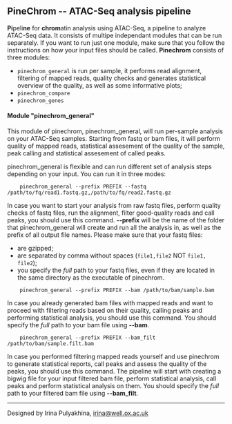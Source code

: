 PineChrom -- ATAC-Seq analysis pipeline
--------------------------------------

**Pi**peli**ne** for **chrom**atin analysis using ATAC-Seq, a pipeline to
analyze ATAC-Seq data. It consists of multipe independant modules that can be
run separately. If you want to run just one module, make sure that you follow
the instructions on how your input files should be called. **Pinechrom**
consists of three modules:

- `pinechrom_general` is run per sample, it performs read alignment, filtering
    of mapped reads, quality checks and generates statistical overview of the
    quality, as well as some informative plots;
- `pinechrom_compare`
- `pinechrom_genes`


#### Module "pinechrom_general"

This module of pinechrom, pinechrom_general, will run per-sample analysis on
your ATAC-Seq samples. Starting from fastq or bam files, it will perform
quality of mapped reads, statistical assesement of the quality of the sample,
peak calling and statistical assesement of called peaks.

pinechrom_general is flexible and can run different set of analysis steps
depending on your input. You can run it in three modes:
```
    pinechrom_general --prefix PREFIX --fastq /path/to/fq/read1.fastq.gz,/path/to/fq/read2.fastq.gz
```
In case you want to start your analysis from raw fastq files, perform quality
checks of fastq files, run the alignment, filter good-quality reads and call
peaks, you should use this command. **--prefix** will be the name of the folder
that pinechrom_general will create and run all the analysis in, as well as the
prefix of all output file names. Please make sure that your fastq files:
  - are gzipped;
  - are separated by comma without spaces (`file1,file2` NOT `file1, file2`);
  - you specify the *full* path to your fastq files, even if they are located
    in the same directory as the executable of pinechrom.
```
    pinechrom_general --prefix PREFIX --bam /path/to/bam/sample.bam
```
In case you already generated bam files with mapped reads and want to proceed
with filtering reads based on their quality, calling peaks and performing
statistical analysis, you should use this command. You should specify the *full*
path to your bam file using **--bam**.
```
    pinechrom_general --prefix PREFIX --bam_filt /path/to/bam/sample.filt.bam
```
In case you performed filtering mapped reads yourself and use pinechrom to
generate statistical reports, call peaks and assess the quality of the peaks,
you should use this command. The pipeline will start with creating a bigwig
file for your input filtered bam file, perform statistical analysis, call peaks
and perform statistical analysis on them. You should specify the *full* path to
your filtered bam file using **--bam_filt**.



----------------------------------
Designed by Irina Pulyakhina, irina@well.ox.ac.uk

